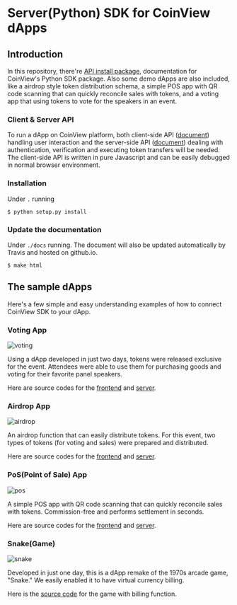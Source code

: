 # Server(Python) SDK for CoinView dApps

## Introduction

In this repository, there're [API install package](https://github.com/coinjinja/coinview-python-sdk/tree/master/coinview),
documentation for CoinView's Python SDK package. Also some demo dApps are also included, like a airdrop style token
distribution schema, a simple POS app with QR code scanning that can quickly reconcile sales with tokens,
and a voting app that using tokens to vote for the speakers in an event.

### Client & Server API

To run a dApp on CoinView platform, both client-side API ([document](https://github.com/coinjinja/coinview-js-sdk))
handling user interaction and the server-side API ([document](https://coinjinja.github.io/coinview-python-sdk/))
dealing with authentication, verification and executing token transfers will be needed. The client-side API is
written in pure Javascript and can be easily debugged in normal browser environment.

### Installation

Under `.` running

    $ python setup.py install

### Update the documentation

Under `./docs` running. The document will also be updated automatically by Travis and hosted on github.io.

    $ make html

## The sample dApps

Here's a few simple and easy understanding examples of how to connect CoinView SDK to your dApp.

### Voting App

![voting](https://en.coinjinja.com/dist/img/example-vote@2x_en.29ab4a6ecdec6d7b.png)

Using a dApp developed in just two days, tokens were released exclusive for the event.
Attendees were able to use them for purchasing goods and voting for their favorite panel speakers.

Here are source codes for the [frontend](https://github.com/coinjinja/demo-voting) and
[server](https://github.com/coinjinja/coinview-python-sdk/blob/master/demo_app/controller/votes.py).

### Airdrop App

![airdrop](https://en.coinjinja.com/dist/img/example-airdrop@2x_en.c9373e07e8548183.png)

An airdrop function that can easily distribute tokens. For this event, two types of tokens
(for voting and sales) were prepared and distributed.

Here are source codes for the [frontend](https://github.com/coinjinja/demo-airdropper) and
[server](https://github.com/coinjinja/coinview-python-sdk/blob/master/demo_app/controller/airdrop.py).

### PoS(Point of Sale) App

![pos](https://en.coinjinja.com/dist/img/example-regi@2x_en.cf4bc9002a800a24.png)

A simple POS app with QR code scanning that can quickly reconcile sales with tokens.
Commission-free and performs settlement in seconds.

Here are source codes for the [frontend](https://github.com/coinjinja/demo-cashier) and
[server](https://github.com/coinjinja/coinview-python-sdk/blob/master/demo_app/controller/cashier.py).

### Snake(Game)

![snake](https://en.coinjinja.com/dist/img/example-snake@2x_en.b9ea87245fb1d4b9.png)

Developed in just one day, this is a dApp remake of the 1970s arcade game,
"Snake." We easily enabled it to have virtual currency billing.

Here is the [source code](https://github.com/coinjinja/demo-snake) for the game with billing function.